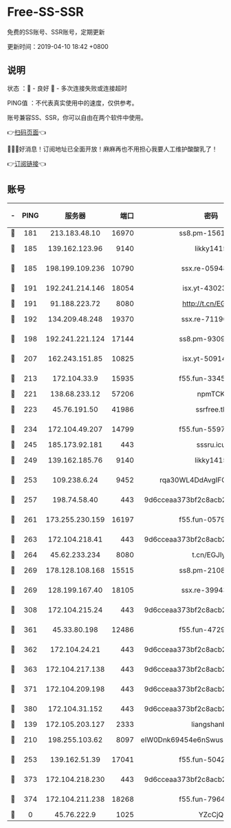 # Free-SS-SSR

免费的SS账号、SSR账号，定期更新

更新时间：2019-04-10 18:42 +0800

## 说明

状态     ：🙂 - 良好 🙁 - 多次连接失败或连接超时

PING值   ：不代表真实使用中的速度，仅供参考。

账号兼容SS、SSR，你可以自由在两个软件中使用。

👉[扫码页面](https://liesauer.github.io/Free-SS-SSR/)👈

🎉🎉🎉好消息！订阅地址已全面开放！麻麻再也不用担心我要人工维护酸酸乳了！

👉[订阅链接](https://www.liesauer.net/yogurt/subscribe?ACCESS_TOKEN=DAYxR3mMaZAsaqUb)👈

## 账号

|-|PING|服务器|端口|密码|加密方式|区域|
|:----:|:----:|:-----:|-----:|:----:|:----:|:----:|
|🙂|181|213.183.48.10|16970|ss8.pm-15616359|rc4-md5|RU|
|🙂|185|139.162.123.96|9140|likky1415|aes-256-cfb|JP|
|🙂|185|198.199.109.236|10790|ssx.re-05948231|aes-256-cfb|US|
|🙂|191|192.241.214.146|18054|isx.yt-43023960|aes-256-cfb|US|
|🙂|191|91.188.223.72|8080|http://t.cn/EGJIyrl|rc4-md5|RU|
|🙂|192|134.209.48.248|19370|ssx.re-71190456|aes-256-cfb|US|
|🙂|198|192.241.221.124|17144|ss8.pm-93097895|aes-256-cfb|US|
|🙂|207|162.243.151.85|10825|isx.yt-50914183|aes-256-cfb|US|
|🙂|213|172.104.33.9|15935|f55.fun-33454458|aes-256-cfb|SG|
|🙂|221|138.68.233.12|57206|npmTCK|rc4-md5|US|
|🙂|223|45.76.191.50|41986|ssrfree.tk|aes-256-cfb|SG|
|🙂|234|172.104.49.207|14799|f55.fun-55970849|aes-256-cfb|SG|
|🙂|245|185.173.92.181|443|sssru.icu|rc4-md5|RU|
|🙂|249|139.162.185.76|9140|likky1415|aes-256-cfb|DE|
|🙂|253|109.238.6.24|9452|rqa30WL4DdAvgIFG6Fs3znzTa|aes-256-cfb|FR|
|🙂|257|198.74.58.40|443|9d6cceaa373bf2c8acb22e60b6a58be6|aes-256-cfb|US|
|🙂|261|173.255.230.159|16197|f55.fun-05795895|aes-256-cfb|US|
|🙂|263|172.104.218.41|443|9d6cceaa373bf2c8acb22e60b6a58be6|aes-256-cfb|US|
|🙂|264|45.62.233.234|8080|t.cn/EGJIyrl|rc4-md5|CA|
|🙂|269|178.128.108.168|15515|ss8.pm-21081633|aes-256-cfb|SG|
|🙂|269|128.199.167.40|18105|ssx.re-39943792|aes-256-cfb|SG|
|🙂|308|172.104.215.24|443|9d6cceaa373bf2c8acb22e60b6a58be6|aes-256-cfb|US|
|🙂|361|45.33.80.198|12486|f55.fun-47295730|aes-256-cfb|US|
|🙂|362|172.104.24.21|443|9d6cceaa373bf2c8acb22e60b6a58be6|aes-256-cfb|US|
|🙂|363|172.104.217.138|443|9d6cceaa373bf2c8acb22e60b6a58be6|aes-256-cfb|US|
|🙂|371|172.104.209.198|443|9d6cceaa373bf2c8acb22e60b6a58be6|aes-256-cfb|US|
|🙂|380|172.104.31.152|443|9d6cceaa373bf2c8acb22e60b6a58be6|aes-256-cfb|US|
|🙂|139|172.105.203.127|2333|liangshanbo|chacha20|JP|
|🙂|210|198.255.103.62|8097|eIW0Dnk69454e6nSwuspv9DmS201tQ0D|aes-256-cfb|US|
|🙂|253|139.162.51.39|17041|f55.fun-50424161|aes-256-cfb|SG|
|🙂|373|172.104.218.230|443|9d6cceaa373bf2c8acb22e60b6a58be6|aes-256-cfb|US|
|🙁|374|172.104.211.238|18268|f55.fun-79645035|aes-256-cfb|US|
|🙁|0|45.76.222.9|1025|YZcCjQ|rc4-md5|JP|
